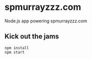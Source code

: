 # spmurrayzzz.com
Node.js app powering spmurrayzzz.com

## Kick out the jams

```
npm install
npm start
```
